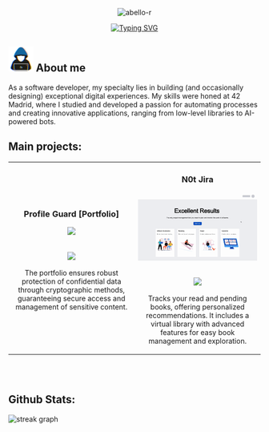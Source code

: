 <p align="center"> 
  <img src="https://komarev.com/ghpvc/?username=abello-r&label=Profile%20views&color=0e75b6&style=flat" alt="abello-r" /> 
</p>

<p align="center"> 
<a href="https://git.io/typing-svg"><img src="https://readme-typing-svg.demolab.com?font=Avenir&weight=600&size=30&duration=2000&pause=1000&center=true&vCenter=true&random=false&width=450&height=60&lines=I+create+digital+solutions;Automate+tasks+efficiently;Develop+AI-driven+bots;Created+AI-powered+applications" alt="Typing SVG" /></a>
</p>

## <picture><img src = "https://github.com/0xAbdulKhalid/0xAbdulKhalid/raw/main/assets/mdImages/about_me.gif" width = 50px></picture> **About me** 

As a software developer, my specialty lies in building (and occasionally designing) exceptional digital experiences. My skills were honed at 42 Madrid, where I studied and developed a passion for automating processes and creating innovative applications, ranging from low-level libraries to AI-powered bots.

## Main projects:
<table>
<tr>
<td width="50%">
<h3 align="center">Profile Guard [Portfolio]</h3>
<div align="center">
<a href="https://profile-guard.netlify.app" target="_blank"><img src="https://github.com/abello-r/abello-r/blob/main/profile-guard.gif?raw=true"></a>
<p>
<br>
<a href="https://profile-guard.netlify.app" target="_blank">
<img src="https://img.shields.io/badge/Visit-63b8fe?style=for-the-badge&logo=github&logoColor=white">
</a>
</p>
<p>The portfolio ensures robust protection of confidential data through cryptographic methods, guaranteeing secure access and management of sensitive content.</p>
</div>
                                                                                      
</td>

<td width="50%">
<h3 align="center">N0t Jira</h3>
<div align="center">                                       
<a href="https://n0tjira.netlify.app" target="_blank"><img src="https://github.com/abello-r/abello-r/blob/main/n0tJira.gif?raw=true"></a>
<br>
<p>
<br>
<a href="https://n0tjira.netlify.app" target="_blank">
<img src="https://img.shields.io/badge/Visit-63b8fe?style=for-the-badge&logo=github&logoColor=white">
</a>
</p>
</p>Tracks your read and pending books, offering personalized recommendations. It includes a virtual library with advanced features for easy book management and exploration.</p>
</div>                                                             
</table>                                                                                 
</div>
<br>                                                                    
</td>  
</table>                                                                                 
</div>
<br>

## Github Stats:
<div align="left">
  <img src="https://streak-stats.demolab.com?user=abello-r&locale=en&mode=daily&theme=react&hide_border=false&border_radius=5&order=3" height="150" alt="streak graph"  />
</div>

###
